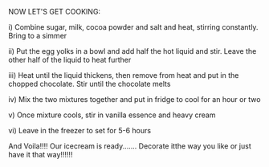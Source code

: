 NOW LET'S GET COOKING:

i) Combine sugar, milk, cocoa powder and salt and heat, stirring constantly. Bring to a simmer

ii) Put the egg yolks in a bowl and add half the hot liquid and stir. Leave the other half of the liquid to heat further

iii) Heat until the liquid thickens, then remove from heat and put in the chopped chocolate. Stir until the chocolate melts

iv) Mix the two mixtures together and put in fridge to cool for an hour or two

v) Once mixture cools, stir in vanilla essence and heavy cream

vi) Leave in the freezer to set for 5-6 hours

And Voila!!!! Our icecream is ready....... Decorate itthe way you like or just have it that way!!!!!!